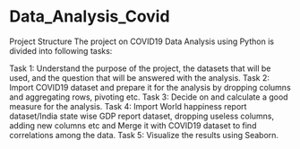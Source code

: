 # Data_Analysis_Covid
Project Structure
The project on COVID19 Data Analysis using Python is divided into following tasks:

Task 1: Understand the purpose of the project, the datasets that will be used, and the question that will be answered with the analysis.
Task 2: Import COVID19 dataset and prepare it for the analysis by dropping columns and aggregating rows, pivoting etc.
Task 3: Decide on and calculate a good measure for the analysis.
Task 4: Import World happiness report dataset/India state wise GDP report dataset, dropping useless columns, adding new columns etc and Merge it with COVID19 dataset to find correlations among the data.
Task 5: Visualize the results using Seaborn.
